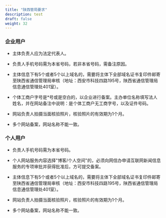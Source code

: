 ```yaml
---
title: "陕西管局要求"
description: test
draft: false
weight: 32
---
```




### 企业用户

- 主体负责人应为法定代表人。

- 负责人手机号码需为本省号码，若非本省号码，需备注原因。

- 主体信息下有5个或者5个以上域名的，需要将主体下全部域名证书复印件邮寄至陕西省通信管理局审核（地址：西安市科技四路195号，陕西省通信管理局信息通信管理处401室）。

- 个体工商户字号是*号或是空白的，以企业进行备案。主办单位名称填写法人姓名，并在网站备注中说明：是个体工商户无工商字号，以及证件号码。

- 网站负责人拍摄当面核验照片，核验照片的有效期为1个月。

- 多个网站备案，网站名称不能一致。


### 个人用户

- 负责人手机号码需为本省号码。

- 个人网站服务内容选择"博客/个人空间"的，必须向网信办申请互联网新闻信息服务的专项审批并获得批准后，方可提交备案。

- 主体信息下有5个或者5个以上域名的，需要将主体下全部域名证书复印件邮寄至陕西省通信管理局审核（地址：西安市科技四路195号，陕西省通信管理局信息通信管理处401室）。

- 网站负责人拍摄当面核验照片，核验照片的有效期为1个月。

- 多个网站备案，网站名称不能一致。